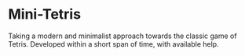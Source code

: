 # Mini-Tetris
Taking a modern and minimalist approach towards the classic game of Tetris. Developed within a short span of time, with available help.
